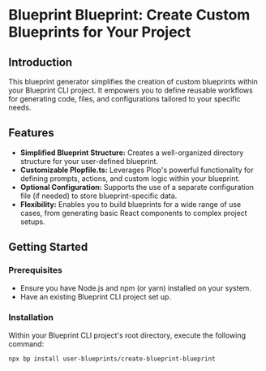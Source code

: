 # Blueprint Blueprint: Create Custom Blueprints for Your Project

## Introduction

This blueprint generator simplifies the creation of custom blueprints within your Blueprint CLI project. It empowers you to define reusable workflows for generating code, files, and configurations tailored to your specific needs.

## Features

- **Simplified Blueprint Structure:** Creates a well-organized directory structure for your user-defined blueprint.
- **Customizable Plopfile.ts:** Leverages Plop's powerful functionality for defining prompts, actions, and custom logic within your blueprint.
- **Optional Configuration:** Supports the use of a separate configuration file (if needed) to store blueprint-specific data.
- **Flexibility:** Enables you to build blueprints for a wide range of use cases, from generating basic React components to complex project setups.

## Getting Started

### Prerequisites

- Ensure you have Node.js and npm (or yarn) installed on your system.
- Have an existing Blueprint CLI project set up.

### Installation

Within your Blueprint CLI project's root directory, execute the following command:

```bash
npx bp install user-blueprints/create-blueprint-blueprint

